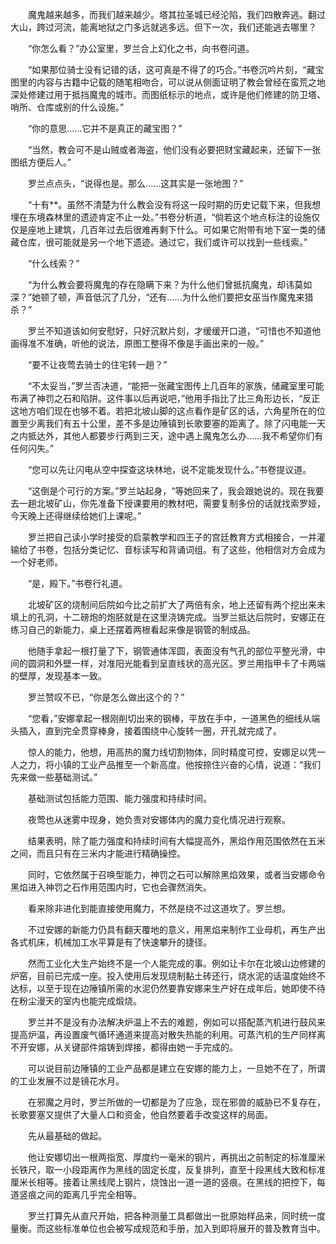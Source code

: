 　　魔鬼越来越多，而我们越来越少。塔其拉圣城已经沦陷，我们四散奔逃。翻过大山，跨过河流，能离地狱之门多远就逃多远。但下一次，我们还能逃去哪里？

　　“你怎么看？”办公室里，罗兰合上幻化之书，向书卷问道。

　　“如果那位骑士没有记错的话，这可真是不得了的巧合。”书卷沉吟片刻，“藏宝图里的内容与古籍中记载的随笔相吻合，可以说从侧面证明了教会曾经在蛮荒之地深处修建过用于抵挡魔鬼的城市。而图纸标示的地点，或许是他们修建的防卫塔、哨所、仓库或别的什么设施。”

　　“你的意思……它并不是真正的藏宝图？”

　　“当然，教会可不是山贼或者海盗，他们没有必要把财宝藏起来，还留下一张图纸方便后人。”

　　罗兰点点头，“说得也是。那么……这其实是一张地图？”

　　“十有**。虽然不清楚为什么教会没有将这一段时期的历史记载下来，但我想埋在东境森林里的遗迹肯定不止一处。”书卷分析道，“倘若这个地点标注的设施仅仅是座地上建筑，几百年过去后很难再剩下什么。可如果它附带有地下室一类的储藏仓库，很可能就是另一个地下遗迹。通过它，我们或许可以找到一些线索。”

　　“什么线索？”

　　“为什么教会要将魔鬼的存在隐瞒下来？为什么他们曾抵抗魔鬼，却讳莫如深？”她顿了顿，声音低沉了几分，“还有……为什么他们要把女巫当作魔鬼来猎杀？”

　　罗兰不知道该如何安慰好，只好沉默片刻，才缓缓开口道，“可惜也不知道他画得准不准确，听他的说法，原图工整得不像是手画出来的一般。”

　　“要不让夜莺去骑士的住宅转一趟？”

　　“不太妥当，”罗兰否决道，“能把一张藏宝图传上几百年的家族，储藏室里可能布满了神罚之石和陷阱。这件事以后再说吧，”他用手指比了比三角形边长，“反正这地方咱们现在也够不着。若把北坡山脚的这点看作是矿区的话，六角星所在的位置至少离我们有五十公里，差不多是边陲镇到长歌要塞的距离了。除了闪电能一天之内抵达外，其他人都要步行两到三天，途中遇上魔鬼怎么办……我不希望你们有任何闪失。”

　　“您可以先让闪电从空中探查这块林地，说不定能发现什么。”书卷提议道。

　　“这倒是个可行的方案。”罗兰站起身，“等她回来了，我会跟她说的。现在我要去一趟北坡矿山，你先准备下授课要用的教材吧，需要复制多份的话就找索罗娅，今天晚上还得继续给她们上课呢。”

　　罗兰把自己读小学时接受的启蒙教学和四王子的宫廷教育方式相接合，一并灌输给了书卷，包括分类记忆、音标读写和背诵词组。有了这些，他相信对方会成为一个好老师。

　　“是，殿下。”书卷行礼道。

　　北坡矿区的烧制间后院如今比之前扩大了两倍有余，地上还留有两个挖出来未填上的孔洞，十二磅炮的炮胚就是在这里浇铸完成。当罗兰抵达后院时，安娜正在练习自己的新能力，桌上还摆着两根看起来像是钢管的制成品。

　　他随手拿起一根打量了下，钢管通体浑圆，表面没有气孔的部位平整光滑，中间的圆洞和外壁一样，对准阳光能看到呈直线状的高光区。罗兰用指甲卡了卡两端的壁厚，发现基本一致。

　　罗兰赞叹不已，“你是怎么做出这个的？”

　　“您看，”安娜拿起一根刚削切出来的钢棒，平放在手中，一道黑色的细线从端头插入，直到完全贯穿棒身，接着围绕中心旋转一圈，开孔就完成了。

　　惊人的能力，他想，用高热的魔力线切割物体，同时精度可控，安娜足以凭一人之力，将小镇的工业产品推至一个新高度。他按捺住兴奋的心情，说道：“我们先来做一些基础测试。”

　　基础测试包括能力范围、能力强度和持续时间。

　　夜莺也从迷雾中现身，她负责对安娜体内的魔力变化情况进行观察。

　　结果表明，除了能力强度和持续时间有大幅提高外，黑焰作用范围依然在五米之间，而且只有在三米内才能进行精确操控。

　　同时，它依然属于召唤型能力，神罚之石可以解除黑焰效果，或者当安娜命令黑焰进入神罚之石作用范围内时，它也会骤然消失。

　　看来除非进化到能直接使用魔力，不然是绕不过这道坎了。罗兰想。

　　不过安娜的新能力仍具有翻天覆地的意义，用黑焰来制作工业母机，再生产出各式机床，机械加工水平算是有了快速攀升的捷径。

　　然而工业化大生产始终不是一个人能完成的事。例如让卡尔在北坡山边修建的炉窑，目前已完成一座。投入使用后发现烧制黏土砖还行，烧水泥的话温度始终不达标，以至于现在边陲镇所需的水泥仍然要靠安娜来生产好在成年后，她即使不待在粉尘漫天的室内也能完成煅烧。

　　罗兰并不是没有办法解决炉温上不去的难题，例如可以搭配蒸汽机进行鼓风来提高炉温，再设置废气循环通道来提高对散失热能的利用。可蒸汽机的生产同样离不开安娜，从关键部件熔铸到焊接，都得由她一手完成的。

　　可以说目前边陲镇的工业产品都是建立在安娜的能力上，一旦她不在了，所谓的工业发展不过是镜花水月。

　　在邪魔之月时，罗兰所做的一切都是为了应急，现在邪兽的威胁已不复存在，长歌要塞又提供了大量人口和资金，他自然要着手改变这样的局面。

　　先从最基础的做起。

　　他让安娜切出一根两指宽、厚度约一毫米的钢片，再挑出之前制定的标准厘米长铁尺，取一小段距离作为黑线的固定长度，反复排列，直至十段黑线大致和标准厘米长相等。接着让黑线爬上钢片，烧蚀出一道一道的竖痕。在黑线的把控下，每道竖痕之间的距离几乎完全相等。

　　罗兰打算先从直尺开始，把各种测量工具都做出一批原始样品来，同时统一度量衡。而这些标准单位也会被写成规范和手册，加入到即将展开的普及教育当中。

